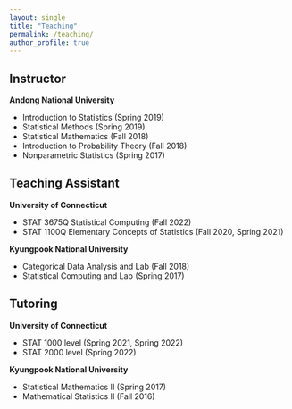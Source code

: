 ```yaml
---
layout: single
title: "Teaching"
permalink: /teaching/
author_profile: true
---
```


## Instructor
**Andong National University**
- Introduction to Statistics (Spring 2019)
- Statistical Methods (Spring 2019)
- Statistical Mathematics (Fall 2018)
- Introduction to Probability Theory (Fall 2018)
- Nonparametric Statistics (Spring 2017)

## Teaching Assistant
**University of Connecticut**
- STAT 3675Q Statistical Computing (Fall 2022)
- STAT 1100Q Elementary Concepts of Statistics (Fall 2020, Spring 2021)

**Kyungpook National University**
- Categorical Data Analysis and Lab (Fall 2018)
- Statistical Computing and Lab (Spring 2017)

## Tutoring
**University of Connecticut**
- STAT 1000 level (Spring 2021, Spring 2022)
- STAT 2000 level (Spring 2022)

**Kyungpook National University**
- Statistical Mathematics II (Spring 2017)
- Mathematical Statistics II (Fall 2016)
